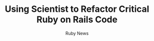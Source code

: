 ---
active: "articles"
layout: article

title:  "Using Scientist to Refactor Critical Ruby on Rails Code"
description: "This post will examine how you can use Scientist to migrate, refactor, and change critical Ruby production code with confidence."
file: "2022-05-19-Using-Scientist-to-Refactor-Critical-Ruby-on-Rails-Code.md"
link: https://blog.appsignal.com/2022/05/18/using-scientist-to-refactor-critical-ruby-on-rails-code.html
preview_image_link: "https://drive.google.com/uc?export=view&id=1-qxAR9zpk9oLgvksW1wFFyiwyDgIoARB"
tags: May2022
author: 'Ruby News'

preview_full_background: false
preview_blur: true

article_preview_blur: true
round_borders: false
---